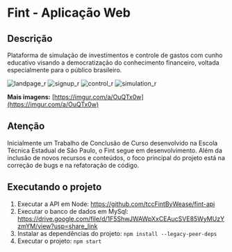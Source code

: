 # Fint - Aplicação Web

## Descrição

Plataforma de simulação de investimentos e controle de gastos com cunho educativo visando a democratização do conhecimento financeiro, voltada especialmente para o público brasileiro.

![landpage_r](https://user-images.githubusercontent.com/86985512/209702146-64c18f15-d748-4ad6-8778-fcb67823cf56.png)
![signup_r](https://user-images.githubusercontent.com/86985512/209702154-c9693c09-1cea-44dd-9555-956a37ec0acb.png)
![control_r](https://user-images.githubusercontent.com/86985512/209702219-6175b8bd-c41a-4587-a957-4da911ba4777.png)
![simulation_r](https://user-images.githubusercontent.com/86985512/209702226-bb9d2624-4ca0-46e0-9025-49b6ab9033d6.png)

**Mais imagens:** [https://imgur.com/a/OuQTx0w](https://imgur.com/a/OuQTx0w)

## Atenção

Inicialmente um Trabalho de Conclusão de Curso desenvolvido na Escola Técnica Estadual de São Paulo, o Fint segue em desenvolvimento. Além da inclusão de novos recursos e conteúdos, o foco principal do projeto está na correção de bugs e na refatoração de código.

## Executando o projeto

1. Executar a API em Node: https://github.com/tccFintByWease/fint-api
2. Executar o banco de dados em MySql: https://drive.google.com/file/d/1F5ShwJWAWpXxCEAucSVE85WyMUzYzmYM/view?usp=share_link
2. Instalar as dependências do projeto: ```npm install --legacy-peer-deps```
3. Executar o projeto: ```npm start```
